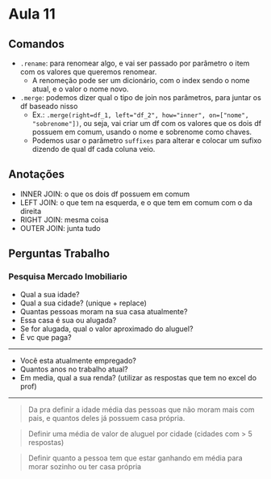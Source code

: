 # Aula 11

## Comandos
* `.rename`: para renomear algo, e vai ser passado por parâmetro o item com os valores que queremos renomear.
  * A renomeção pode ser um dicionário, com o index sendo o nome atual, e o valor o nome novo.
* `.merge`: podemos dizer qual o tipo de join nos parâmetros, para juntar os df baseado nisso
  * Ex.: `.merge(right=df_1, left="df_2", how="inner", on=["nome", "sobrenome"])`, ou seja, vai criar um df com os valores que os dois df possuem em comum, usando o nome e sobrenome como chaves.
  * Podemos usar o parâmetro `suffixes` para alterar e colocar um sufixo dizendo de qual df cada coluna veio.

## Anotações
* INNER JOIN: o que os dois df possuem em comum
* LEFT JOIN: o que tem na esquerda, e o que tem em comum com o da direita
* RIGHT JOIN: mesma coisa
* OUTER JOIN: junta tudo

## Perguntas Trabalho
### Pesquisa Mercado Imobiliario

* Qual a sua idade?
* Qual a sua cidade? (unique + replace)
* Quantas pessoas moram na sua casa atualmente?
* Essa casa é sua ou alugada?
* Se for alugada, qual o valor aproximado do aluguel?
* É vc que paga?
----------------
* Você esta atualmente empregado?
* Quantos anos no trabalho atual?
* Em media, qual a sua renda? (utilizar as respostas que tem no excel do prof)
-----------------
> Da pra definir a idade média das pessoas que não moram mais com pais, e quantos deles já possuem casa própria.

> Definir uma média de valor de aluguel por cidade (cidades com > 5 respostas)

> Definir quanto a pessoa tem que estar ganhando em média para morar sozinho ou ter casa própria
                   
